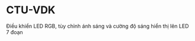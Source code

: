 # CTU-VDK
Điều khiển LED RGB, tùy chỉnh ánh sáng và cường độ sáng hiển thị lên LED 7 đoạn
